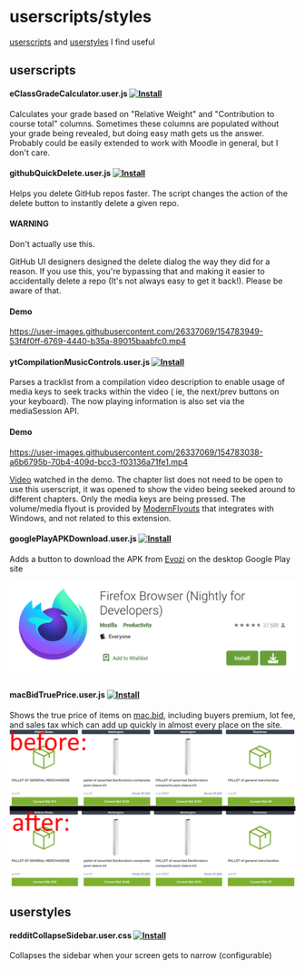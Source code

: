 # userscripts/styles

[userscripts](https://greasyfork.org/en/help/installing-user-scripts)
and [userstyles](https://github.com/openstyles/stylus/wiki/Usercss)  I find useful

## userscripts

#### eClassGradeCalculator.user.js [![Install](https://img.shields.io/badge/userscript-install-blue)](https://github.com/Mattwmaster58/userscripts/raw/master/eClassGradeCalculator.user.js)

Calculates your grade based on "Relative Weight" and "Contribution to course total" columns. Sometimes these columns are
populated without your grade being revealed, but doing easy math gets us the answer. Probably could be easily extended
to work with Moodle in general, but I don't care.

#### githubQuickDelete.user.js [![Install](https://img.shields.io/badge/userscript-install-blue)](https://github.com/Mattwmaster58/userscripts/raw/master/githubQuickDelete.user.js)

Helps you delete GitHub repos faster. The script changes the action of the delete button to instantly delete a given
repo.

#### WARNING

Don't actually use this.

GitHub UI designers designed the delete dialog the way they did for a reason. If you use this, you're bypassing that and
making it easier to accidentally delete a repo (It's not always easy to get it back!). Please be aware of that.

#### Demo

https://user-images.githubusercontent.com/26337069/154783949-53f4f0ff-6769-4440-b35a-89015baabfc0.mp4

#### ytCompilationMusicControls.user.js [![Install](https://img.shields.io/badge/userscript-install-blue)](https://github.com/Mattwmaster58/userscripts/raw/master/ytCompilationMusicControls.user.js)

Parses a tracklist from a compilation video description to enable usage of media keys to seek tracks within the video (
ie, the next/prev buttons on your keyboard). The now playing information is also set via the mediaSession API.

#### Demo

https://user-images.githubusercontent.com/26337069/154783038-a6b6795b-70b4-409d-bcc3-f03136a71fe1.mp4

[Video](https://www.youtube.com/watch?v=-N-jQzBXkUU) watched in the demo. The chapter list does not need to be open to use this userscript, it was opened to show the video being seeked around to different chapters. Only the media keys are being pressed. The volume/media flyout is provided by [ModernFlyouts](https://modernflyouts-community.github.io/) that integrates with Windows, and not related to this extension.

#### googlePlayAPKDownload.user.js [![Install](https://img.shields.io/badge/userscript-install-blue)](https://github.com/Mattwmaster58/userscripts/raw/master/googlePlayAPKDownload.user.js)

Adds a button to download the APK from [Evozi](https://apps.evozi.com/apk-downloader/) on the desktop Google Play site

![Demo](./demo/googlePlayAPKDownload_demo.png)

#### macBidTruePrice.user.js [![Install](https://img.shields.io/badge/userscript-install-blue)](https://github.com/Mattwmaster58/userscripts/raw/master/macBidTruePrice.user.js)

Shows the true price of items on [mac.bid](https://mac.bid), including buyers premium, lot fee, and sales tax which can add up quickly in almost every place on the site.
![Demo](./demo/macBidTruePrice_demo.png)

## userstyles

#### redditCollapseSidebar.user.css [![Install](https://img.shields.io/badge/userstyle-install-blue)](https://github.com/Mattwmaster58/userscripts/raw/master/redditCollapseSidebar.user.css)


Collapses the sidebar when your screen gets to narrow (configurable)
